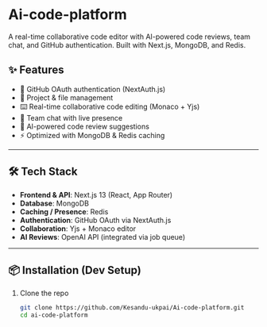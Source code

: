# Ai-code-platform
A real-time collaborative code editor with AI-powered code reviews, team chat, and GitHub authentication. Built with Next.js, MongoDB, and Redis.


## ✨ Features
- 🔑 GitHub OAuth authentication (NextAuth.js)
- 📂 Project & file management
- ⌨️ Real-time collaborative code editing (Monaco + Yjs)
- 💬 Team chat with live presence
- 🤖 AI-powered code review suggestions
- ⚡ Optimized with MongoDB & Redis caching

---

## 🛠️ Tech Stack
- **Frontend & API**: Next.js 13 (React, App Router)
- **Database**: MongoDB
- **Caching / Presence**: Redis
- **Authentication**: GitHub OAuth via NextAuth.js
- **Collaboration**: Yjs + Monaco editor
- **AI Reviews**: OpenAI API (integrated via job queue)

---

## 📦 Installation (Dev Setup)

1. Clone the repo
   ```bash
   git clone https://github.com/Kesandu-ukpai/Ai-code-platform.git
   cd ai-code-platform
